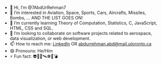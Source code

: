 - 👋 Hi, I’m @7AbdUrRehman7
- 👀 I’m interested in Aviation, Space, Sports, Cars, Aircrafts, Missiles, Bombs, ... AND THE LIST GOES ON!
- 🌱 I’m currently learning Theory of Computation, Statistics, C, JavaScript, HTML, CSS and SQL.
- 💞️ I’m looking to collaborate on software projects related to aerospace, data visualization, or web development.
- 📫 How to reach me: [LinkedIn](https://www.linkedin.com/in/abd-ur-rehman-67aa302a9/) OR abdurrehman.abd@mail.utoronto.ca
- 😄 Pronouns: He/Him
- ⚡ Fun fact: 👽🚀🌌🛰⚽️🏏💣

<!---
7AbdUrRehman7/7AbdUrRehman7 is a ✨ special ✨ repository because its `README.md` (this file) appears on your GitHub profile.
You can click the Preview link to take a look at your changes.
--->
